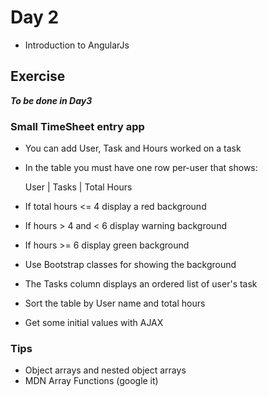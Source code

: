 # Day 2
- Introduction to AngularJs

## Exercise

***To be done in Day3***

### Small TimeSheet entry app

- You can add User, Task and Hours worked on a task
- In the table you must have one row per-user that shows:

    User | Tasks | Total Hours

- If total hours <= 4 display a red background
- If hours > 4 and < 6 display warning background
- If hours >= 6 display green background
- Use Bootstrap classes for showing the background
- The Tasks column displays an ordered list of user's task
- Sort the table by User name and total hours
- Get some initial values with AJAX

### Tips
- Object arrays and nested object arrays
- MDN Array Functions (google it) 


